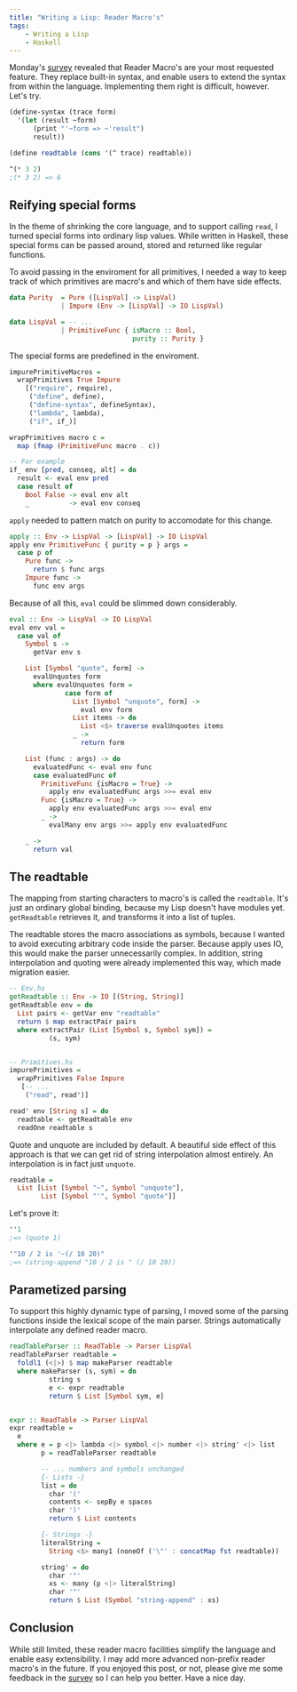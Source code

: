 ```yaml
---
title: "Writing a Lisp: Reader Macro's"
tags:
    - Writing a Lisp
    - Haskell
---
```


Monday's [survey](http://reinvanderwoerd.nl/blog/2017/04/24/writing-a-lisp-help-me-decide-what-to-tackle-next/) revealed that Reader Macro's are your most requested feature. They replace built-in syntax, and enable users to extend the syntax from within the language. Implementing them right is difficult, however. Let's try.

<!-- more -->

```scheme
(define-syntax (trace form)
  '(let (result ~form)
      (print "'~form => ~'result")
      result))

(define readtable (cons '(^ trace) readtable))

^(* 3 2)
;(* 3 2) => 6
```


## Reifying special forms
In the theme of shrinking the core language, and to support calling `read`, I turned special forms into ordinary lisp values.
While written in Haskell, these special forms can be passed around, stored and returned like regular functions.

To avoid passing in the enviroment for all primitives, I needed a way to keep track of which primitives are macro's and which of them have side effects.

```haskell
data Purity  = Pure ([LispVal] -> LispVal)
             | Impure (Env -> [LispVal] -> IO LispVal)

data LispVal = -- ...
             | PrimitiveFunc { isMacro :: Bool,
                               purity :: Purity }
```

The special forms are predefined in the enviroment.

```haskell
impurePrimitiveMacros =
  wrapPrimitives True Impure
    [("require", require),
     ("define", define),
     ("define-syntax", defineSyntax),
     ("lambda", lambda),
     ("if", if_)]

wrapPrimitives macro c =
  map (fmap (PrimitiveFunc macro . c))

-- For example
if_ env [pred, conseq, alt] = do
  result <- eval env pred
  case result of
    Bool False -> eval env alt
    _          -> eval env conseq
```

`apply` needed to pattern match on purity to accomodate for this change.

```haskell
apply :: Env -> LispVal -> [LispVal] -> IO LispVal
apply env PrimitiveFunc { purity = p } args =
  case p of
    Pure func ->
      return $ func args
    Impure func ->
      func env args
```

Because of all this, `eval` could be slimmed down considerably.

```haskell
eval :: Env -> LispVal -> IO LispVal
eval env val =
  case val of
    Symbol s ->
      getVar env s

    List [Symbol "quote", form] ->
      evalUnquotes form
      where evalUnquotes form =
              case form of
                List [Symbol "unquote", form] ->
                  eval env form
                List items -> do
                  List <$> traverse evalUnquotes items
                _ ->
                  return form

    List (func : args) -> do
      evaluatedFunc <- eval env func
      case evaluatedFunc of
        PrimitiveFunc {isMacro = True} ->
          apply env evaluatedFunc args >>= eval env
        Func {isMacro = True} ->
          apply env evaluatedFunc args >>= eval env
        _ ->
          evalMany env args >>= apply env evaluatedFunc

    _ ->
      return val
```


## The readtable
The mapping from starting characters to macro's is called the `readtable`.
It's just an ordinary global binding, because my Lisp doesn't have modules yet.
`getReadtable` retrieves it, and transforms it into a list of tuples.

The readtable stores the macro associations as symbols, because I wanted to avoid executing arbitrary code inside the parser. Because apply uses IO, this would make the parser unnecessarily complex. In addition, string interpolation and quoting were already implemented this way, which made migration easier.

```haskell
-- Env.hs
getReadtable :: Env -> IO [(String, String)]
getReadtable env = do
  List pairs <- getVar env "readtable"
  return $ map extractPair pairs
  where extractPair (List [Symbol s, Symbol sym]) =
          (s, sym)


-- Primitives.hs
impurePrimitives =
  wrapPrimitives False Impure
   [-- ...
    ("read", read')]

read' env [String s] = do
  readtable <- getReadtable env
  readOne readtable s
```

Quote and unquote are included by default.
A beautiful side effect of this approach is that we can get rid of string interpolation almost entirely. An interpolation is in fact just `unquote`.

```haskell
readtable =
  List [List [Symbol "~", Symbol "unquote"],
        List [Symbol "'", Symbol "quote"]]
```

Let's prove it:

```scheme
''1
;=> (quote 1)

'"10 / 2 is '~(/ 10 20)"
;=> (string-append "10 / 2 is " (/ 10 20))
```

## Parametized parsing
To support this highly dynamic type of parsing, I moved some of the parsing functions inside the lexical scope of the main parser.
Strings automatically interpolate any defined reader macro.

```haskell
readTableParser :: ReadTable -> Parser LispVal
readTableParser readtable =
  foldl1 (<|>) $ map makeParser readtable
  where makeParser (s, sym) = do
          string s
          e <- expr readtable
          return $ List [Symbol sym, e]


expr :: ReadTable -> Parser LispVal
expr readtable =
  e
  where e = p <|> lambda <|> symbol <|> number <|> string' <|> list
        p = readTableParser readtable

        -- ... numbers and symbols unchanged
        {- Lists -}
        list = do
          char '('
          contents <- sepBy e spaces
          char ')'
          return $ List contents

        {- Strings -}
        literalString =
          String <$> many1 (noneOf ('\"' : concatMap fst readtable))

        string' = do
          char '"'
          xs <- many (p <|> literalString)
          char '"'
          return $ List (Symbol "string-append" : xs)
```


## Conclusion
While still limited, these reader macro facilities simplify the language and enable easy extensibility.
I may add more advanced non-prefix reader macro's in the future.
If you enjoyed this post, or not, please give me some feedback in the [survey](http://reinvanderwoerd.nl/blog/2017/04/24/writing-a-lisp-help-me-decide-what-to-tackle-next/) so I can help you better. Have a nice day.
